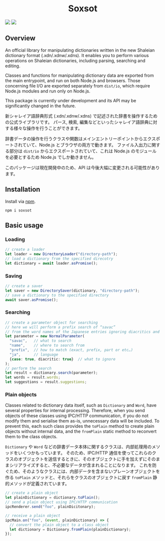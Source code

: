 <div align="center">
<h1>Soxsot</h1>
</div>

![](https://img.shields.io/github/package-json/v/Ziphil/Soxsot)
![](https://img.shields.io/github/commit-activity/y/Ziphil/Soxsot?label=commits)


## Overview
An official library for manipulating dictionaries written in the new Shaleian dictionary format (.xdn/.xdnw/.xdns).
It enables you to perform various operations on Shaleian dictionaries, including parsing, searching and editing.

Classes and functions for manipulating dictionary data are exported from the main entrypoint, and run on both Node.js and browsers.
Those concerning file I/O are exported separately from `dist/io`, which require Node.js modules and run only on Node.js.

This package is currently under development and its API may be significantly changed in the future.

新シャレイア語辞典形式 (.xdn/.xdnw/.xdns) で記述された辞書を操作するための公式ライブラリです。
パース, 検索, 編集などといったシャレイア語辞典に対する様々な操作を行うことができます。

辞書データの操作を行うクラスや関数はメインエントリーポイントからエクスポートされていて、Node.js とブラウザの両方で動きます。
ファイル入出力に関する部分は `dist/io` からエクスポートされていて、これは Node.js のモジュールを必要とするため Node.js でしか動きません。

このパッケージは現在開発中のため、API は今後大幅に変更される可能性があります。

## Installation
Install via [npm](https://www.npmjs.com/package/soxsot).
```
npm i soxsot
```

## Basic usage
### Loading
```typescript
// create a loader
let loader = new DirectoryLoader("directory-path");
// load a dictionary from the specified direcotry
let dictionary = await loader.asPromise();
```

### Saving
```typescript
// create a saver
let saver = new DirectorySaver(dictionary, "directory-path");
// save a dictionary to the specified directory
await saver.asPromise();
```

### Searching
```typescript
// create a parameter object for searching
// here we will perform a prefix search of “savac”
// from the word names of the Japanese entries ignoring diacritics and cases
let parameter = new NormalParameter(
  "savac",   // what to search
  "name",    // where to search from
  "prefix",  // how to match (exact, prefix, part or etc…)
  "ja",      // language
  {case: true, diacritic: true}  // what to ignore
);
// perform the search
let result = dictionary.search(parameter);
let words = result.words;
let suggestions = result.suggestions;
```

### Plain objects
Classes related to dictionary data itself, such as `Dictionary` and `Word`, have several properties for internal processing.
Therefore, when you send objects of these classes using IPC/HTTP communication, if you do not modify them and serialise them as-is, unnecessary data will be included.
To prevent this, each such class provides the `toPlain` method to create plain objects without internal data, and the `fromPlain` static method to reconvert them to the class objects.

`Dictionary` や `Word` などの辞書データ本体に関するクラスは、内部処理用のメソッドをいくつかもっています。
そのため、IPC/HTTP 通信を使ってこれらのクラスのオブジェクトを送信するときに、そのオブジェクトに手を加えずにそのままシリアライズすると、不必要なデータが含まれることになります。
これを防ぐため、そのようなクラスには、内部データを含まないプレーンオブジェクトを作る `toPlain` メソッドと、それらをクラスのオブジェクトに戻す `fromPlain` 静的メソッドが定義されています。

```typescript
// create a plain object
let plainDictionary = dictionary.toPlain();
// send a plain object using IPC/HTTP communication
ipcRenderer.send("foo", plainDicitonary);

// receive a plain object
ipcMain.on("foo", (event, plainDictionary) => {
  // convert the plain object to a class object
  let dictionary = Dictionary.fromPlain(plainDictionary);
});
```